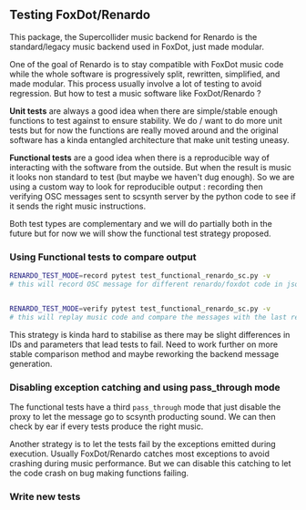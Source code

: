 

## Testing FoxDot/Renardo

This package, the Supercollider music backend for Renardo is the standard/legacy music backend used in FoxDot, just made modular.

One of the goal of Renardo is to stay compatible with FoxDot music code while the whole software is progressively split, rewritten, simplified, and made modular.
This process usually involve a lot of testing to avoid regression. But how to test a music software like FoxDot/Renardo ?

**Unit tests** are always a good idea when there are simple/stable enough functions to test against to ensure stability. We do / want to do more unit tests but for now the functions are really moved around and the original software has a kinda entangled architecture that make unit testing uneasy.

**Functional tests** are a good idea when there is a reproducible way of interacting with the software from the outside. But when the result is music it looks non standard to test (but maybe we haven't dug enough). So we are using a custom way to look for reproducible output : recording then verifying OSC messages sent to scsynth server by the python code to see if it sends the right music instructions.

Both test types are complementary and we will do partially both in the future but for now we will show the functional test strategy proposed.

### Using Functional tests to compare output

```sh
RENARDO_TEST_MODE=record pytest test_functional_renardo_sc.py -v
# this will record OSC message for different renardo/foxdot code in json file called session (last session is not overwritten)


RENARDO_TEST_MODE=verify pytest test_functional_renardo_sc.py -v
# this will replay music code and compare the messages with the last recorded session
```

This strategy is kinda hard to stabilise as there may be slight differences in IDs and parameters that lead tests to fail. Need to work further on more stable comparison method and maybe reworking the backend message generation.

### Disabling exception catching and using pass_through mode

The functional tests have a third `pass_through` mode that just disable the proxy to let the message go to scsynth producting sound. We can then check by ear if every tests produce the right music.

Another strategy is to let the tests fail by the exceptions emitted during execution. Usually FoxDot/Renardo catches most exceptions to avoid crashing during music performance. But we can disable this catching to let the code crash on bug making functions failing.

### Write new tests

```
